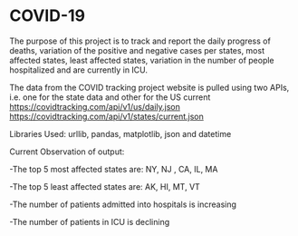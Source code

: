 # COVID-19
The purpose of this project is to track and report the daily progress of deaths, variation of the positive and negative cases per states, most affected states, least affected states, variation in the number of people hospitalized and are currently in ICU.

The data from the COVID tracking project website is pulled using two APIs, i.e. one for the state data and other for the US current 
https://covidtracking.com/api/v1/us/daily.json
https://covidtracking.com/api/v1/states/current.json

Libraries Used: urllib, pandas, matplotlib, json and datetime

Current Observation of output:

-The top 5 most affected states are: NY, NJ , CA, IL, MA

-The top 5 least affected states are: AK, HI, MT, VT

-The number of patients admitted into hospitals is increasing 

-The  number of patients in ICU is declining 
		
